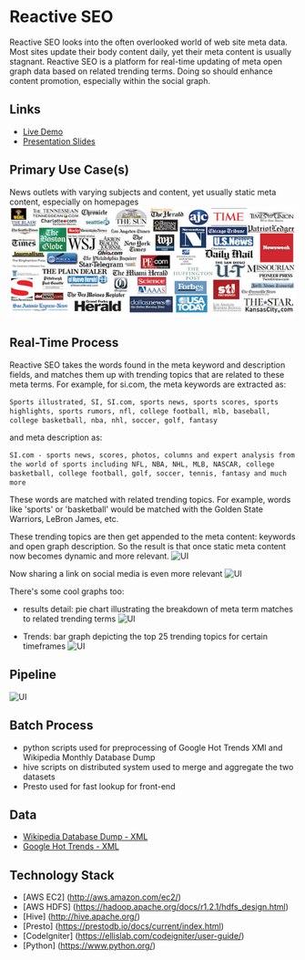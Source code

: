 Reactive SEO
==============

Reactive SEO looks into the often overlooked world of web site meta data.  Most sites update their body content daily, yet their meta content is usually stagnant. Reactive SEO is a platform for real-time updating of meta open graph data based on related trending terms. Doing so should enhance content promotion, especially within the social graph.

## Links
- [Live Demo](http://reactive-seo.mersal.net/)
- [Presentation Slides](http://reactive-seo.mersal.net/about)
	
## Primary Use Case(s)
News outlets with varying subjects and content, yet usually static meta content, especially on homepages
![UI](https://github.com/mersal/reactive-seo/blob/master/images/newsoutlets.png)

## Real-Time Process
Reactive SEO takes the words found in the meta keyword and description fields, and matches them up with trending topics that are related to these meta terms. For example, for si.com, the meta keywords are extracted as:

    Sports illustrated, SI, SI.com, sports news, sports scores, sports highlights, sports rumors, nfl, college football, mlb, baseball, college basketball, nba, nhl, soccer, golf, fantasy

and meta description as:

    SI.com - sports news, scores, photos, columns and expert analysis from the world of sports including NFL, NBA, NHL, MLB, NASCAR, college basketball, college football, golf, soccer, tennis, fantasy and much more

These words are matched with related trending topics.  For example, words like 'sports' or 'basketball' would be matched with the Golden State Warriors, LeBron James, etc.

These trending topics are then get appended to the meta content: keywords and open graph description.  So the result is that once static meta content now becomes dynamic and more relevant.
![UI](http://reactive-seo.mersal.net/images/demo/transform1.png)

Now sharing a link on social media is even more relevant
![UI](http://reactive-seo.mersal.net/images/demo/updatedfb.png)


There's some cool graphs too:

- results detail: pie chart illustrating the breakdown of meta term matches to related trending terms
![UI](http://reactive-seo.mersal.net/images/demo/charts1.png)

- Trends: bar graph depicting the top 25 trending topics for certain timeframes
![UI](http://reactive-seo.mersal.net/images/demo/charts2.png)

## Pipeline
![UI](http://reactive-seo.mersal.net/images/demo/pipeline.png)

## Batch Process
- python scripts used for preprocessing of Google Hot Trends XMl and Wikipedia Monthly Database Dump
- hive scripts on distributed system used to merge and aggregate the two datasets
- Presto used for fast lookup for front-end

## Data
- [Wikipedia Database Dump - XML](https://dumps.wikimedia.org/enwiki/latest/)
- [Google Hot Trends - XML](https://www.google.com/trends/hottrends)

## Technology Stack
- [AWS EC2] (http://aws.amazon.com/ec2/)
- [AWS HDFS] (https://hadoop.apache.org/docs/r1.2.1/hdfs_design.html)
- [Hive] (http://hive.apache.org/)
- [Presto] (https://prestodb.io/docs/current/index.html)
- [CodeIgniter] (https://ellislab.com/codeigniter/user-guide/)
- [Python] (https://www.python.org/)


